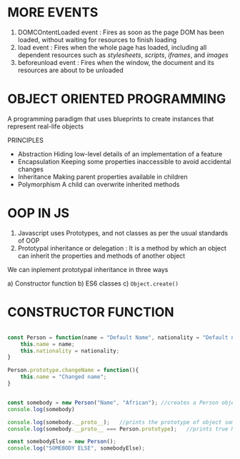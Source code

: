 
# MORE EVENTS 
  
   1. DOMCOntentLoaded event :     Fires as soon as the page DOM has been loaded, without waiting for resources to finish loading
   2. load event :                 Fires when the whole page has loaded, including all dependent resources such as _stylesheets_, _scripts_, _iframes_, and _images_
   3. beforeunload event :         Fires when the window, the document and its resources are about to be unloaded
 


# OBJECT ORIENTED PROGRAMMING
  
  A programming paradigm that uses blueprints to create instances that represent real-life objects
  
  PRINCIPLES
  
   * Abstraction      Hiding low-level details of an implementation of a feature
   * Encapsulation    Keeping some properties inaccessible to avoid accidental changes
   * Inheritance      Making parent properties available in children
   * Polymorphism     A child can overwrite inherited methods
 


# OOP IN JS
  
   1. Javascript uses Prototypes, and not classes as per the usual standards of OOP
   2. Prototypal inheritance or delegation : It is a method by which an object can inherit the properties and methods of another object
   
   We can inplement prototypal inheritance in three ways
  
   a) Constructor function
   b) ES6 classes
   c) `Object.create()`
 

# CONSTRUCTOR FUNCTION

``` Javascript

const Person = function(name = "Default Name", nationality = "Default nationality"){
    this.name = name;
    this.nationality = nationality;
}

Person.prototype.changeName = function(){
    this.name = "Changed name";
}


const somebody = new Person("Name", "African"); //creates a Person object with name "Name" and nationality "African"
console.log(somebody)

console.log(somebody.__proto__);   //prints the prototype of object somebody which contains the function changeName specified above
console.log(somebody.__proto__ === Person.prototype);   //prints true Note : Person.prototype is not the prototype of person, it is the prototype of objects created using the constructor

const somebodyElse = new Person();
console.log("SOMEBODY ELSE", somebodyElse);

```